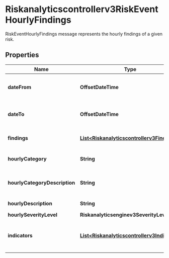 

# Riskanalyticscontrollerv3RiskEventHourlyFindings

RiskEventHourlyFindings message represents the hourly findings of a given risk.

## Properties

| Name | Type | Description | Notes |
|------------ | ------------- | ------------- | -------------|
|**dateFrom** | **OffsetDateTime** | Start date of the data in format YYYY-MM-DDTHH:mm:ssZ. |  [optional] |
|**dateTo** | **OffsetDateTime** | End date of the data in format YYYY-MM-DDTHH:mm:ssZ. |  [optional] |
|**findings** | [**List&lt;Riskanalyticscontrollerv3Finding&gt;**](Riskanalyticscontrollerv3Finding.md) | list of all the observations of the risk. |  [optional] |
|**hourlyCategory** | **String** | Classification of the risk in the given hour. |  [optional] |
|**hourlyCategoryDescription** | **String** | Classification description of the risk in the given hour. |  [optional] |
|**hourlyDescription** | **String** | Description of the risk. |  [optional] |
|**hourlySeverityLevel** | **Riskanalyticsenginev3SeverityLevel** |  |  [optional] |
|**indicators** | [**List&lt;Riskanalyticscontrollerv3Indicator&gt;**](Riskanalyticscontrollerv3Indicator.md) | list of all the indicators - Optional (depending on include_indicators). |  [optional] |



